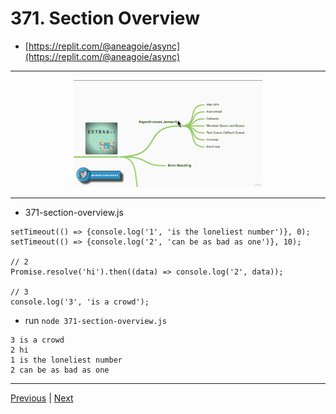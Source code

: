 # 371. Section Overview

-   [https://replit.com/@aneagoie/async](https://replit.com/@aneagoie/async)


---

<p align="center" ><img src="../imags/371_Section-Overview.png" width="60%" ></a></p> 

---

- 371-section-overview.js
```
setTimeout(() => {console.log('1', 'is the loneliest number')}, 0);
setTimeout(() => {console.log('2', 'can be as bad as one')}, 10);

// 2
Promise.resolve('hi').then((data) => console.log('2', data));

// 3
console.log('3', 'is a crowd');
```

 -  run `node 371-section-overview.js` 
```
3 is a crowd
2 hi
1 is the loneliest number
2 can be as bad as one
```


---

[Previous](./370_Quick-Note_Upcoming-Videos.md) | [Next](./372-Promises.md)